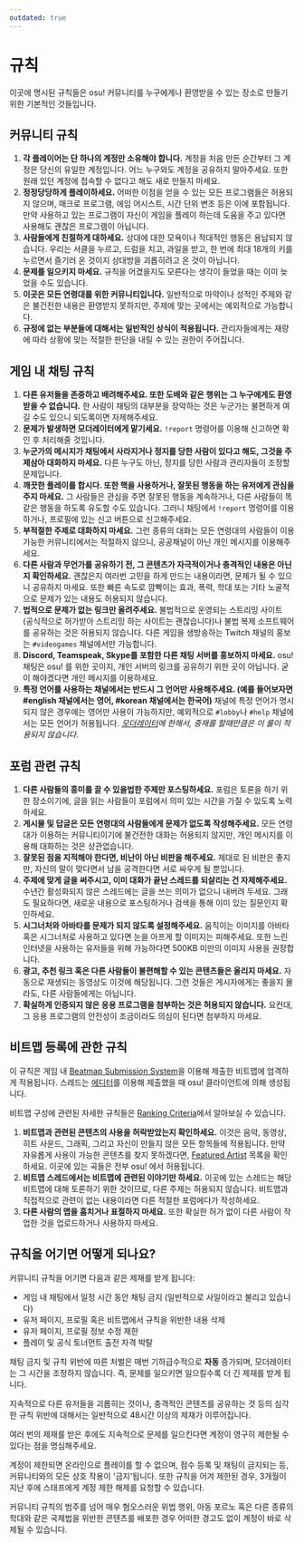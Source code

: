```yaml
---
outdated: true
---
```


# 규칙

이곳에 명시된 규칙들은 osu! 커뮤니티를 누구에게나 환영받을 수 있는 장소로 만들기 위한 기본적인 것들입니다.

## 커뮤니티 규칙

1. **각 플레이어는 단 하나의 계정만 소유해야 합니다.** 계정을 처음 만든 순간부터 그 계정은 당신의 유일한 계정입니다. 어느 누구와도 계정을 공유하지 말아주세요. 또한 원래 있던 계정에 접속할 수 없다고 해도 새로 만들지 마세요.
2. **정정당당하게 플레이하세요.** 어떠한 이점을 얻을 수 있는 모든 프로그램들은 허용되지 않으며, 매크로 프로그램, 에임 어시스트, 시간 단위 변조 등은 이에 포함됩니다. 만약 사용하고 있는 프로그램이 자신이 게임을 플레이 하는데 도움을 주고 있다면 사용해도 괜찮은 프로그램이 아닙니다.
3. **사람들에게 친절하게 대하세요.** 상대에 대한 모욕이나 적대적인 행동은 용납되지 않습니다. 우리는 서클을 누르고, 드럼을 치고, 과일을 받고, 한 번에 최대 18개의 키를 누르면서 즐기러 온 것이지 상대방을 괴롭히려고 온 것이 아닙니다.
4. **문제를 일으키지 마세요.** 규칙을 어겼을지도 모른다는 생각이 들었을 때는 이미 늦었을 수도 있습니다.
5. **이곳은 모든 연령대를 위한 커뮤니티입니다.** 일반적으로 마약이나 성적인 주제와 같은 불건전한 내용은 환영받지 못하지만, 주제에 맞는 곳에서는 예외적으로 가능합니다.
6. **규정에 없는 부분들에 대해서는 일반적인 상식이 적용됩니다.** 관리자들에게는 재량에 따라 상황에 맞는 적절한 판단을 내릴 수 있는 권한이 주어집니다.

## 게임 내 채팅 규칙

1. **다른 유저들을 존중하고 배려해주세요. 또한 도배와 같은 행위는 그 누구에게도 환영받을 수 없습니다.** 한 사람이 채팅의 대부분을 장악하는 것은 누군가는 불편하게 여길 수도 있으니 되도록이면 자제해주세요.
2. **문제가 발생하면 모더레이터에게 맡기세요.** `!report` 명령어를 이용해 신고하면 확인 후 처리해줄 것입니다.
3. **누군가의 메시지가 채팅에서 사라지거나 정지를 당한 사람이 있다고 해도, 그것을 주제삼아 대화하지 마세요.** 다른 누구도 아닌, 정지를 당한 사람과 관리자들이 조정할 문제입니다.
4. **깨끗한 플레이를 합시다. 또한 핵을 사용하거나, 잘못된 행동을 하는 유저에게 관심을 주지 마세요.** 그 사람들은 관심을 주면 잘못된 행동을 계속하거나, 다른 사람들이 똑같은 행동을 하도록 유도할 수도 있습니다. 그러니 채팅에서 `!report` 명령어를 이용하거나, 프로필에 있는 신고 버튼으로 신고해주세요.
5. **부적절한 주제로 대화하지 마세요.** 그런 종류의 대화는 모든 연령대의 사람들이 이용가능한 커뮤니티에서는 적절하지 않으니, 공공채널이 아닌 개인 메시지를 이용해주세요.
6. **다른 사람과 무언가를 공유하기 전, 그 콘텐츠가 자극적이거나 충격적인 내용은 아닌지 확인하세요.** 괜찮은지 여러번 고민을 하게 만드는 내용이라면, 문제가 될 수 있으니 공유하지 마세요. 또한 빠른 속도로 깜빡이는 효과, 폭력, 학대 또는 기타 노골적으로 문제가 있는 내용도 허용되지 않습니다.
7. **법적으로 문제가 없는 링크만 올려주세요.** 불법적으로 운영되는 스트리밍 사이트 (공식적으로 허가받아 스트리밍 하는 사이트는 괜찮습니다)나 불법 복제 소프트웨어를 공유하는 것은 허용되지 않습니다. 다른 게임을 생방송하는 Twitch 채널의 홍보는 `#videogames` 채널에서만 가능합니다.
8. **Discord, Teamspeak, Skype를 포함한 다른 채팅 서버를 홍보하지 마세요.** osu! 채팅은 osu! 를 위한 곳이지, 개인 서버의 링크를 공유하기 위한 곳이 아닙니다. 굳이 해야겠다면 개인 메시지를 이용하세요.
9. **특정 언어를 사용하는 채널에서는 반드시 그 언어만 사용해주세요. (예를 들어보자면 #english 채널에서는 영어, #korean 채널에서는 한국어)** 채널에 특정 언어가 명시되지 않은 경우에는 영어만 사용이 가능하지만, 예외적으로 `#lobby`나 `#help` 채널에서는 모든 언어가 허용됩니다. *[모더레이터](/wiki/People/Global_Moderation_Team?locale=ko)에 한해서, 중재를 할때만큼은 이 룰이 적용되지 않습니다.*

## 포럼 관련 규칙

1. **다른 사람들의 흥미를 끌 수 있을법한 주제만 포스팅하세요.** 포럼은 토론을 하기 위한 장소이기에, 글을 읽는 사람들이 포럼에서 의미 있는 시간을 가질 수 있도록 노력하세요.
2. **게시물 및 답글은 모든 연령대의 사람들에게 문제가 없도록 작성해주세요.** 모든 연령대가 이용하는 커뮤니티이기에 불건전한 대화는 허용되지 않지만, 개인 메시지를 이용해 대화하는 것은 상관없습니다.
3. **잘못된 점을 지적해야 한다면, 비난이 아닌 비판을 해주세요.** 제대로 된 비판은 좋지만, 자신의 말이 맞다면서 남을 공격한다면 서로 싸우게 될 뿐입니다.
4. **주제에 맞게 글을 써주시고, 이미 대화가 끝난 스레드를 되살리는 건 자제해주세요.** 수년간 활성화되지 않은 스레드에는 글을 쓰는 의미가 없으니 내버려 두세요. 그래도 필요하다면, 새로운 내용으로 포스팅하거나 검색을 통해 이미 있는 질문인지 확인하세요.
5. **시그너처와 아바타를 문제가 되지 않도록 설정해주세요.** 움직이는 이미지를 아바타 혹은 시그너처로 사용하고 있다면 눈을 아프게 할 이미지는 피해주세요. 또한 느린 인터넷을 사용하는 유저들을 위해 가능하다면 500KB 미만의 이미지 사용을 권장합니다.
6. **광고, 추천 링크 혹은 다른 사람들이 불편해할 수 있는 콘텐츠들은 올리지 마세요.** 자동으로 재생되는 동영상도 이것에 해당됩니다. 그런 것들은 게시자에게는 좋을지 몰라도, 다른 사람들에게는 아닙니다.
7. **확실하게 인증되지 않은 응용 프로그램을 첨부하는 것은 허용되지 않습니다.** 요컨대, 그 응용 프로그램의 안전성이 조금이라도 의심이 된다면 첨부하지 마세요.

## 비트맵 등록에 관한 규칙

이 규칙은 게임 내 [Beatmap Submission System](/wiki/Submission)을 이용해 제출한 비트맵에 엄격하게 적용됩니다. 스레드는 [에디터](/wiki/editor)를 이용해 제출했을 때 osu! 클라이언트에 의해 생성됩니다.

비트맵 구성에 관련된 자세한 규칙들은 [Ranking Criteria](/wiki/Ranking_Criteria)에서 알아보실 수 있습니다.

1. **비트맵과 관련된 콘텐츠의 사용을 허락받았는지 확인하세요.** 이것은 음악, 동영상, 히트 사운드, 그래픽, 그리고 자신이 만들지 않은 모든 항목들에 적용됩니다. 만약 자유롭게 사용이 가능한 콘텐츠를 찾지 못하겠다면, [Featured Artist](https://osu.ppy.sh/beatmaps/artists/) 목록을 확인하세요. 이곳에 있는 곡들은 전부 osu! 에서 허용됩니다.
2. **비트맵 스레드에서는 비트맵에 관련된 이야기만 하세요.** 이곳에 있는 스레드는 해당 비트맵에 대해 토론하기 위한 것이므로, 다른 주제는 허용되지 않습니다. 비트맵과 직접적으로 관련이 없는 내용이라면 다른 적절한 포럼에다가 작성하세요.
3. **다른 사람의 맵을 훔치거나 표절하지 마세요.** 또한 확실한 허가 없이 다른 사람이 작업한 것을 업로드하거나 사용하지 마세요.

## 규칙을 어기면 어떻게 되나요?

커뮤니티 규칙을 어기면 다음과 같은 제재를 받게 됩니다:

- 게임 내 채팅에서 일정 시간 동안 채팅 금지 (일반적으로 사일이라고 불리고 있습니다)
- 유저 페이지, 프로필 혹은 비트맵에서 규칙을 위반한 내용 삭제
- 유저 페이지, 프로필 정보 수정 제한
- 플레이 및 공식 토너먼트 출전 자격 박탈

채팅 금지 및 규칙 위반에 따른 처벌은 매번 기하급수적으로 **자동** 증가되며, 모더레이터는 그 시간을 조정하지 않습니다. 즉, 문제를 일으키면 일으킬수록 더 긴 제재를 받게 됩니다.
    
지속적으로 다른 유저들을 괴롭히는 것이나, 충격적인 콘텐츠를 공유하는 것 등의 심각한 규칙 위반에 대해서는 일반적으로 48시간 이상의 제재가 이루어집니다.

여러 번의 제재를 받은 후에도 지속적으로 문제를 일으킨다면 계정이 영구히 제한될 수 있다는 점을 명심해주세요.

계정이 제한되면 온라인으로 플레이를 할 수 없으며, 점수 등록 및 채팅이 금지되는 등, 커뮤니티와의 모든 상호 작용이 '금지'됩니다. 또한 규칙을 어겨 제한된 경우, 3개월이 지난 후에 스태프에게 계정 제한 해제를 요청할 수 있습니다.

커뮤니티 규칙의 범주를 넘어 매우 혐오스러운 위법 행위, 아동 포르노 혹은 다른 종류의 학대와 같은 국제법을 위반한 콘텐츠를 배포한 경우 어떠한 경고도 없이 계정이 바로 삭제될 수 있습니다.
